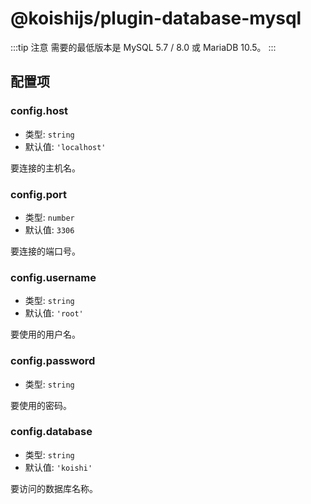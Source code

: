 # @koishijs/plugin-database-mysql

:::tip 注意
需要的最低版本是 MySQL 5.7 / 8.0 或 MariaDB 10.5。
:::

## 配置项

### config.host

- 类型: `string`
- 默认值: `'localhost'`

要连接的主机名。

### config.port

- 类型: `number`
- 默认值: `3306`

要连接的端口号。

### config.username

- 类型: `string`
- 默认值: `'root'`

要使用的用户名。

### config.password

- 类型: `string`

要使用的密码。

### config.database

- 类型: `string`
- 默认值: `'koishi'`

要访问的数据库名称。

